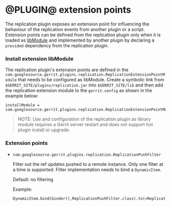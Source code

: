 @PLUGIN@ extension points
==============

The replication plugin exposes an extension point for influencing the behaviour of the replication events from another plugin or a script.
Extension points can be defined from the replication plugin only when it is loaded as [libModule](/config-gerrit.html#gerrit.installModule) and
implemented by another plugin by declaring a `provided` dependency from the replication plugin.

### Install extension libModule

The replication plugin's extension points are defined in the `com.googlesource.gerrit.plugins.replication.ReplicationExtensionPointModule`
that needs to be configured as libModule. Create a symbolic link from `$GERRIT_SITE/plugins/replication.jar` into `$GERRIT_SITE/lib` and then add
the replication extension module to the `gerrit.config` as shown in the example below:

```
installModule = com.googlesource.gerrit.plugins.replication.ReplicationExtensionPointModule
```

> NOTE: Use and configuration of the replication plugin as library module requires a Gerrit server restart and does not support hot plugin install or upgrade.


### Extension points

* `com.googlesource.gerrit.plugins.replication.ReplicationPushFilter`

  Filter out the ref updates pushed to a remote instance.
  Only one filter at a time is supported. Filter implementation needs to bind a `DynamicItem`.

  Default: no filtering

  Example:

  ```
  DynamicItem.bind(binder(),ReplicationPushFilter.class).to(<ReplicationPushFilterImplementation>.class);
  ```
